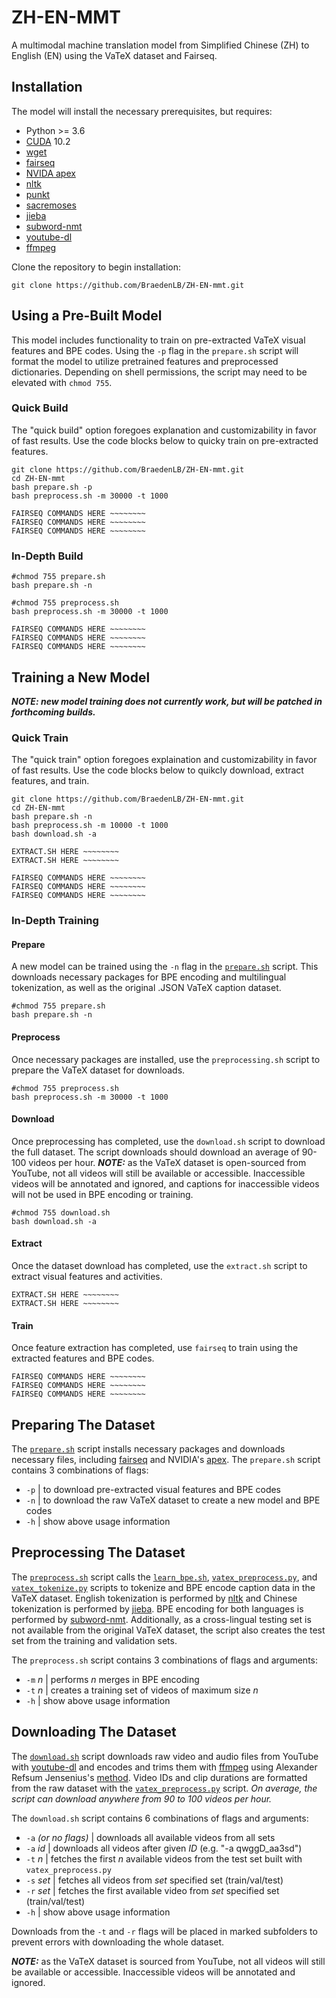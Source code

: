 # ZH-EN-MMT
A multimodal machine translation model from Simplified Chinese (ZH) to English (EN) using the VaTeX dataset and Fairseq.

## Installation

The model will install the necessary prerequisites, but requires:
* Python >= 3.6
* [CUDA](https://developer.nvidia.com/cuda-10.2-download-archive) 10.2
* [wget](https://www.gnu.org/software/wget/)
* [fairseq](https://github.com/pytorch/fairseq)
* [NVIDA apex](https://github.com/NVIDIA/apex)
* [nltk](https://www.nltk.org/index.html)
* [punkt](https://github.com/nltk/nltk/blob/develop/nltk/tokenize/punkt.py)
* [sacremoses](https://github.com/alvations/sacremoses)
* [jieba](https://github.com/fxsjy/jieba)
* [subword-nmt](https://github.com/rsennrich/subword-nmt)
* [youtube-dl](https://github.com/ytdl-org/youtube-dl)
* [ffmpeg](https://ffmpeg.org/ffmpeg.html#Synopsis)

Clone the repository to begin installation:
```
git clone https://github.com/BraedenLB/ZH-EN-mmt.git
```

## Using a Pre-Built Model
This model includes functionality to train on pre-extracted VaTeX visual features and BPE codes. Using the `-p` flag in the `prepare.sh` script will format the model to utilize pretrained features and preprocessed dictionaries. Depending on shell permissions, the script may need to be elevated with `chmod 755`.

### Quick Build
The "quick build" option foregoes explanation and customizability in favor of fast results. Use the code blocks below to quicky train on pre-extracted features.

```
git clone https://github.com/BraedenLB/ZH-EN-mmt.git
cd ZH-EN-mmt
bash prepare.sh -p
bash preprocess.sh -m 30000 -t 1000
```
```
FAIRSEQ COMMANDS HERE ~~~~~~~~
FAIRSEQ COMMANDS HERE ~~~~~~~~
FAIRSEQ COMMANDS HERE ~~~~~~~~
```

### In-Depth Build

```
#chmod 755 prepare.sh
bash prepare.sh -n
```
```
#chmod 755 preprocess.sh
bash preprocess.sh -m 30000 -t 1000
```
```
FAIRSEQ COMMANDS HERE ~~~~~~~~
FAIRSEQ COMMANDS HERE ~~~~~~~~
FAIRSEQ COMMANDS HERE ~~~~~~~~
```

## Training a New Model
**_NOTE: new model training does not currently work, but will be patched in forthcoming builds._**

### Quick Train
The "quick train" option foregoes explaination and customizability in favor of fast results. Use the code blocks below to quikcly download, extract features, and train.

```
git clone https://github.com/BraedenLB/ZH-EN-mmt.git
cd ZH-EN-mmt
bash prepare.sh -n
bash preprocess.sh -m 10000 -t 1000
bash download.sh -a
```
```
EXTRACT.SH HERE ~~~~~~~~
EXTRACT.SH HERE ~~~~~~~~
```
```
FAIRSEQ COMMANDS HERE ~~~~~~~~
FAIRSEQ COMMANDS HERE ~~~~~~~~
FAIRSEQ COMMANDS HERE ~~~~~~~~
```

### In-Depth Training
#### Prepare
A new model can be trained using the `-n` flag in the [`prepare.sh`](prepare.sh) script. This downloads necessary packages for BPE encoding and multilingual tokenization, as well as the original .JSON VaTeX caption dataset.

```
#chmod 755 prepare.sh
bash prepare.sh -n
```

#### Preprocess
Once necessary packages are installed, use the `preprocessing.sh` script to prepare the VaTeX dataset for downloads.
```
#chmod 755 preprocess.sh
bash preprocess.sh -m 30000 -t 1000
```

#### Download
Once preprocessing has completed, use the `download.sh` script to download the full dataset. The script downloads should download an average of 90-100 videos per hour. 
_**NOTE:**_ as the VaTeX dataset is open-sourced from YouTube, not all videos will still be available or accessible. Inaccessible videos will be annotated and ignored, and captions for inaccessible videos will not be used in BPE encoding or training.
```
#chmod 755 download.sh
bash download.sh -a
```

#### Extract
Once the dataset download has completed, use the `extract.sh` script to extract visual features and activities.
```
EXTRACT.SH HERE ~~~~~~~~
EXTRACT.SH HERE ~~~~~~~~
```

#### Train
Once feature extraction has completed, use `fairseq` to train using the extracted features and BPE codes.
```
FAIRSEQ COMMANDS HERE ~~~~~~~~
FAIRSEQ COMMANDS HERE ~~~~~~~~
FAIRSEQ COMMANDS HERE ~~~~~~~~
```

## Preparing The Dataset
The [`prepare.sh`](prepare.sh) script installs necessary packages and downloads necessary files, including [fairseq](https://github.com/pytorch/fairseq) and NVIDIA's [apex](https://github.com/NVIDIA/apex). The `prepare.sh` script contains 3 combinations of flags:
* `-p` | to download pre-extracted visual features and BPE codes 
* `-n` | to download the raw VaTeX dataset to create a new model and BPE codes
* `-h` | show above usage information

## Preprocessing The Dataset
The [`preprocess.sh`](preprocess.sh) script calls the [`learn_bpe.sh`](learn_bpe.sh), [`vatex_preprocess.py`](vatex_preprocess.py), and [`vatex_tokenize.py`](vatex_tokenize.py) scripts to tokenize and BPE encode caption data in the VaTeX dataset. English tokenization is performed by [nltk](https://www.nltk.org/index.html) and Chinese tokenization is performed by [jieba](https://github.com/fxsjy/jieba). BPE encoding for both languages is performed by [subword-nmt](https://github.com/rsennrich/subword-nmt). Additionally, as a cross-lingual testing set is not available from the original VaTeX dataset, the script also creates the test set from the training and validation sets. 

The `preprocess.sh` script contains 3 combinations of flags and arguments:
* `-m` _n_ | performs _n_ merges in BPE encoding
* `-t` _n_ | creates a training set of videos of maximum size _n_
* `-h` | show above usage information

## Downloading The Dataset
The [`download.sh`](download.sh) script downloads raw video and audio files from YouTube with [youtube-dl](https://github.com/ytdl-org/youtube-dl) and encodes and trims them with [ffmpeg](https://ffmpeg.org/ffmpeg.html#Synopsis) using Alexander Refsum Jensenius's [method](https://www.arj.no/2018/05/18/trimvideo/). Video IDs and clip durations are formatted from the raw dataset with the [`vatex_preprocess.py`](vatex_preprocess.py) script. _On average, the script can download anywhere from 90 to 100 videos per hour._ 

The `download.sh` script contains 6 combinations of flags and arguments: 
* `-a` _(or no flags)_ | downloads all available videos from all sets
* `-a` _id_ | downloads all videos after given _ID_ (e.g. "-a qwggD_aa3sd")
* `-t` _n_ | fetches the first _n_ available videos from the test set built with `vatex_preprocess.py`
* `-s` _set_ | fetches all videos from _set_ specified set (train/val/test)
* `-r` _set_ | fetches the first available video from _set_ specified set (train/val/test)
* `-h` | show above usage information

Downloads from the `-t` and `-r` flags will be placed in marked subfolders to prevent errors with downloading the whole dataset.

_**NOTE:**_ as the VaTeX dataset is sourced from YouTube, not all videos will still be available or accessible. Inaccessible videos will be annotated and ignored.
